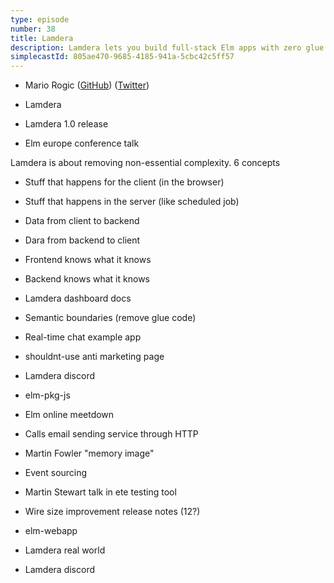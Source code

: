 ```yaml
---
type: episode
number: 38
title: Lamdera
description: Lamdera lets you build full-stack Elm apps with zero glue code. We discuss the philosophy and the 1.0 release with Mario Rogic.
simplecastId: 805ae470-9685-4185-941a-5cbc42c5ff57
---
```


- Mario Rogic ([GitHub](https://github.com/supermario)) ([Twitter](https://twitter.com/realmario))

- Lamdera
- Lamdera 1.0 release
- Elm europe conference talk

Lamdera is about removing non-essential complexity.
6 concepts

- Stuff that happens for the client (in the browser)
- Stuff that happens in the server (like scheduled job)
- Data from client to backend
- Dara from backend to client
- Frontend knows what it knows
- Backend knows what it knows

- Lamdera dashboard docs
- Semantic boundaries (remove glue code)
- Real-time chat example app
- shouldnt-use anti marketing page
- Lamdera discord
- elm-pkg-js
- Elm online meetdown
- Calls email sending service through HTTP
- Martin Fowler "memory image"
- Event sourcing
- Martin Stewart talk in ete testing tool
- Wire size improvement release notes (12?)
- elm-webapp
- Lamdera real world
- Lamdera discord
